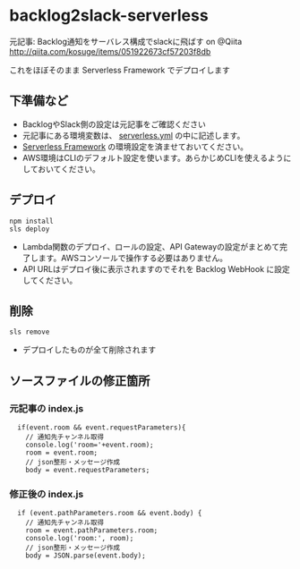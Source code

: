 # backlog2slack-serverless

元記事: Backlog通知をサーバレス構成でslackに飛ばす on @Qiita
http://qiita.com/kosuge/items/051922673cf57203f8db

これをほぼそのまま Serverless Framework でデプロイします

## 下準備など

* BacklogやSlack側の設定は元記事をご確認ください
* 元記事にある環境変数は、 [serverless.yml](serverless.yml#L17) の中に記述します。
* [Serverless Framework](https://serverless.com/framework/) の環境設定を済ませておいてください。
* AWS環境はCLIのデフォルト設定を使います。あらかじめCLIを使えるようにしておいてください。

## デプロイ

```
npm install
sls deploy
```

* Lambda関数のデプロイ、ロールの設定、API Gatewayの設定がまとめて完了します。AWSコンソールで操作する必要はありません。
* API URLはデプロイ後に表示されますのでそれを Backlog WebHook に設定してください。

## 削除

`sls remove`

* デプロイしたものが全て削除されます

## ソースファイルの修正箇所

### 元記事の index.js

```
  if(event.room && event.requestParameters){
    // 通知先チャンネル取得
    console.log('room='+event.room);
    room = event.room;
    // json整形・メッセージ作成
    body = event.requestParameters;
```


### 修正後の index.js

```
  if (event.pathParameters.room && event.body) {
    // 通知先チャンネル取得
    room = event.pathParameters.room;
    console.log('room:', room);
    // json整形・メッセージ作成
    body = JSON.parse(event.body);
```

